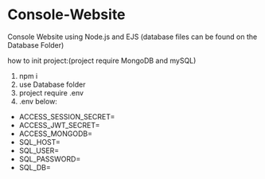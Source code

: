 # Console-Website
Console Website using Node.js and EJS
(database files can be found on the Database Folder)

how to init project:(project require MongoDB and mySQL)
1. npm i
2. use Database folder
3. project require .env
4. .env below:
* ACCESS_SESSION_SECRET=
* ACCESS_JWT_SECRET=
* ACCESS_MONGODB=
* SQL_HOST=
* SQL_USER=
* SQL_PASSWORD=
* SQL_DB=
